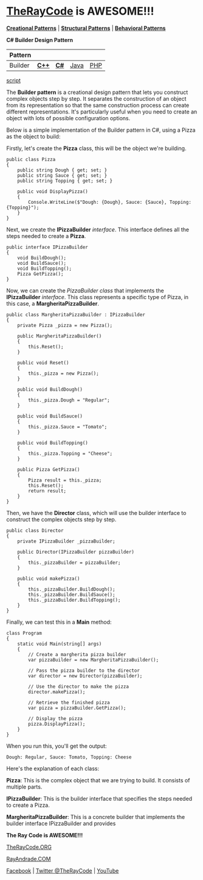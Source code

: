 # [TheRayCode](../../../README.md) is AWESOME!!!

**[Creational Patterns](../README.md)** | **[Structural Patterns](../../Structural/README.md)** | **[Behavioral Patterns](../../Behavioral/README.md)**

**C# Builder Design Pattern**

|Pattern|   |   |   |   |
|---|---|---|---|---|
| Builder| [**C++**](../../../CPP/Creational/Builder/README.md) | [**C#**](../../../Csharp/Creational/Builder/README.md) | [Java](../../../Java/Creational/Builder/README.md) | [PHP](../../../PHP/Creational/Builder/README.md) |

[script](./script/page01.md)

The **Builder pattern** is a creational design pattern that lets you construct complex objects step by step. It separates the construction of an object from its representation so that the same construction process can create different representations. It's particularly useful when you need to create an object with lots of possible configuration options.

Below is a simple implementation of the Builder pattern in C#, using a Pizza as the object to build:

Firstly, let's create the **Pizza** class, this will be the object we're building.

```
public class Pizza
{
    public string Dough { get; set; }
    public string Sauce { get; set; }
    public string Topping { get; set; }

    public void DisplayPizza()
    {
        Console.WriteLine($"Dough: {Dough}, Sauce: {Sauce}, Topping: {Topping}");
    }
}
```

Next, we create the **IPizzaBuilder** *interface*. This interface defines all the steps needed to create a **Pizza**.

```
public interface IPizzaBuilder
{
    void BuildDough();
    void BuildSauce();
    void BuildTopping();
    Pizza GetPizza();
}
```
Now, we can create the *PizzaBuilder class* that implements the **IPizzaBuilder** *interface*. This class represents a specific type of Pizza, in this case, a **MargheritaPizzaBuilder**.

```
public class MargheritaPizzaBuilder : IPizzaBuilder
{
    private Pizza _pizza = new Pizza();

    public MargheritaPizzaBuilder()
    {
        this.Reset();
    }

    public void Reset()
    {
        this._pizza = new Pizza();
    }

    public void BuildDough()
    {
        this._pizza.Dough = "Regular";
    }

    public void BuildSauce()
    {
        this._pizza.Sauce = "Tomato";
    }

    public void BuildTopping()
    {
        this._pizza.Topping = "Cheese";
    }

    public Pizza GetPizza()
    {
        Pizza result = this._pizza;
        this.Reset();
        return result;
    }
}
```

Then, we have the **Director** class, which will use the builder interface to construct the complex objects step by step.

```
public class Director
{
    private IPizzaBuilder _pizzaBuilder;

    public Director(IPizzaBuilder pizzaBuilder)
    {
        this._pizzaBuilder = pizzaBuilder;
    }

    public void makePizza()
    {
        this._pizzaBuilder.BuildDough();
        this._pizzaBuilder.BuildSauce();
        this._pizzaBuilder.BuildTopping();
    }
}
```
Finally, we can test this in a **Main** method:
```
class Program
{
    static void Main(string[] args)
    {
        // Create a margherita pizza builder
        var pizzaBuilder = new MargheritaPizzaBuilder();

        // Pass the pizza builder to the director
        var director = new Director(pizzaBuilder);

        // Use the director to make the pizza
        director.makePizza();

        // Retrieve the finished pizza
        var pizza = pizzaBuilder.GetPizza();

        // Display the pizza
        pizza.DisplayPizza();
    }
}
```
When you run this, you'll get the output:
```
Dough: Regular, Sauce: Tomato, Topping: Cheese
```

Here's the explanation of each class:

**Pizza**: This is the complex object that we are trying to build. It consists of multiple parts.

**IPizzaBuilder**: This is the builder interface that specifies the steps needed to create a Pizza.

**MargheritaPizzaBuilder**: This is a concrete builder that implements the builder interface IPizzaBuilder and provides

**The Ray Code is AWESOME!!!**

[TheRayCode.ORG](https://www.TheRayCode.org)

[RayAndrade.COM](https://www.RayAndrade.com)

[Facebook](https://www.facebook.com/TheRayCode/) | [Twitter @TheRayCode](https://www.twitter.com/TheRayCode/) | [YouTube](https://www.youtube.com/TheRayCode/)
